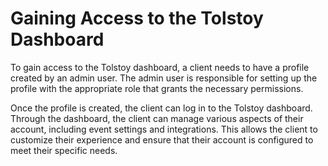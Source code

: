 # Gaining Access to the Tolstoy Dashboard

To gain access to the Tolstoy dashboard, a client needs to have a profile created by an admin user. The admin user is responsible for setting up the profile with the appropriate role that grants the necessary permissions.

Once the profile is created, the client can log in to the Tolstoy dashboard. Through the dashboard, the client can manage various aspects of their account, including event settings and integrations. This allows the client to customize their experience and ensure that their account is configured to meet their specific needs.